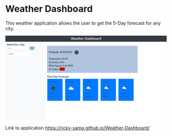 # Weather Dashboard

This weather application allows the user to get the 5-Day forecast for any city. 


![A user puts in a city in the search box for the forecast.](./assets/images/Weather-Dashboard-update.png)

Link to application https://ricky-sama.github.io/Weather-Dashboard/
